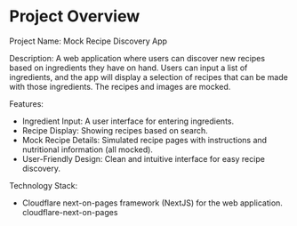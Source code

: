 # Project Overview

Project Name: Mock Recipe Discovery App

Description: A web application where users can discover new recipes based on ingredients they have on hand. Users can input a list of ingredients, and the app will display a selection of recipes that can be made with those ingredients. The recipes and images are mocked.

Features:
*   Ingredient Input: A user interface for entering ingredients.
*   Recipe Display: Showing recipes based on search.
*   Mock Recipe Details: Simulated recipe pages with instructions and nutritional information (all mocked).
*   User-Friendly Design: Clean and intuitive interface for easy recipe discovery.

Technology Stack:
*   Cloudflare next-on-pages framework (NextJS) for the web application.
    <stack>cloudflare-next-on-pages</stack>